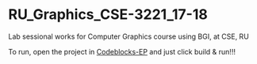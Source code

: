 # RU_Graphics_CSE-3221_17-18
Lab sessional works for Computer Graphics course using BGI, at CSE, RU

To run, open the project in [Codeblocks-EP](https://codeblocks.codecutter.org) and just click build & run!!!
